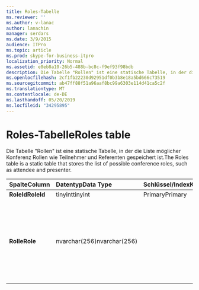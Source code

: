 ```yaml
---
title: Roles-Tabelle
ms.reviewer: ''
ms.author: v-lanac
author: lanachin
manager: serdars
ms.date: 3/9/2015
audience: ITPro
ms.topic: article
ms.prod: skype-for-business-itpro
localization_priority: Normal
ms.assetid: e8eb8a10-26b5-488b-bc8c-f9ef93f98bdb
description: Die Tabelle "Rollen" ist eine statische Tabelle, in der die Liste möglicher Konferenz Rollen wie Teilnehmer und Referenten gespeichert ist.
ms.openlocfilehash: 2cf1fb22230d92951df0b3b8e18a5bd666c73519
ms.sourcegitcommit: ab47ff88f51a96aaf8bc99a6303e114d41ca5c2f
ms.translationtype: MT
ms.contentlocale: de-DE
ms.lasthandoff: 05/20/2019
ms.locfileid: "34295895"
---
```

# <a name="roles-table"></a><span data-ttu-id="1bca2-103">Roles-Tabelle</span><span class="sxs-lookup"><span data-stu-id="1bca2-103">Roles table</span></span>
 
<span data-ttu-id="1bca2-104">Die Tabelle "Rollen" ist eine statische Tabelle, in der die Liste möglicher Konferenz Rollen wie Teilnehmer und Referenten gespeichert ist.</span><span class="sxs-lookup"><span data-stu-id="1bca2-104">The Roles table is a static table that stores the list of possible conference roles, such as attendee and presenter.</span></span>
  
|<span data-ttu-id="1bca2-105">**Spalte**</span><span class="sxs-lookup"><span data-stu-id="1bca2-105">**Column**</span></span>|<span data-ttu-id="1bca2-106">**Datentyp**</span><span class="sxs-lookup"><span data-stu-id="1bca2-106">**Data Type**</span></span>|<span data-ttu-id="1bca2-107">**Schlüssel/Index**</span><span class="sxs-lookup"><span data-stu-id="1bca2-107">**Key/Index**</span></span>|<span data-ttu-id="1bca2-108">**Details**</span><span class="sxs-lookup"><span data-stu-id="1bca2-108">**Details**</span></span>|
|:-----|:-----|:-----|:-----|
|<span data-ttu-id="1bca2-109">**RoleId**</span><span class="sxs-lookup"><span data-stu-id="1bca2-109">**RoleId**</span></span> <br/> |<span data-ttu-id="1bca2-110">tinyint</span><span class="sxs-lookup"><span data-stu-id="1bca2-110">tinyint</span></span>  <br/> |<span data-ttu-id="1bca2-111">Primary</span><span class="sxs-lookup"><span data-stu-id="1bca2-111">Primary</span></span>  <br/> ||
|<span data-ttu-id="1bca2-112">**Rolle**</span><span class="sxs-lookup"><span data-stu-id="1bca2-112">**Role**</span></span> <br/> |<span data-ttu-id="1bca2-113">nvarchar(256)</span><span class="sxs-lookup"><span data-stu-id="1bca2-113">nvarchar(256)</span></span>  <br/> || <span data-ttu-id="1bca2-114">Zulässige Werte:</span><span class="sxs-lookup"><span data-stu-id="1bca2-114">Allowed values:</span></span> <br/>  <span data-ttu-id="1bca2-115">0 – unbekannt</span><span class="sxs-lookup"><span data-stu-id="1bca2-115">0 - Unknown</span></span> <br/>  <span data-ttu-id="1bca2-116">1-Referent</span><span class="sxs-lookup"><span data-stu-id="1bca2-116">1 - Presenter</span></span> <br/>  <span data-ttu-id="1bca2-117">2 – Teilnehmer</span><span class="sxs-lookup"><span data-stu-id="1bca2-117">2 - Attendee</span></span> <br/> |
   

